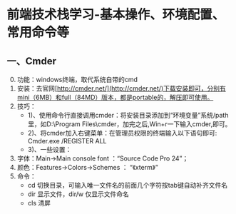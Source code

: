 # 前端技术栈学习-基本操作、环境配置、常用命令等

## 一、Cmder

0. 功能：windows终端，取代系统自带的cmd
0. 安装：去官网[http://cmder.net/](http://cmder.net/)下载安装即可，分别有mini（6MB）和full（84MD）版本，都是portable的，解压即可使用。
0. 技巧：
    + 1)、使用命令行直接调用cmder：将安装目录添加到“环境变量”系统/path里，如D:\Program Files\cmder，加完之后,Win+r一下输入cmder,即可。
    + 2)、将cmder加入右键菜单：在管理员权限的终端输入以下语句即可: Cmder.exe /REGISTER ALL
    + 3)、一些设置：
0. 字体：Main->Main console font ：“Source Code Pro	24”；
0. 颜色：Features->Colors->Schemes ： “《xterm》”
0. 命令：
    + cd 切换目录，可输入唯一文件名的前面几个字符按tab键自动补齐文件名
    + dir 显示文件，dir/w 仅显示文件命名
    + cls 清屏